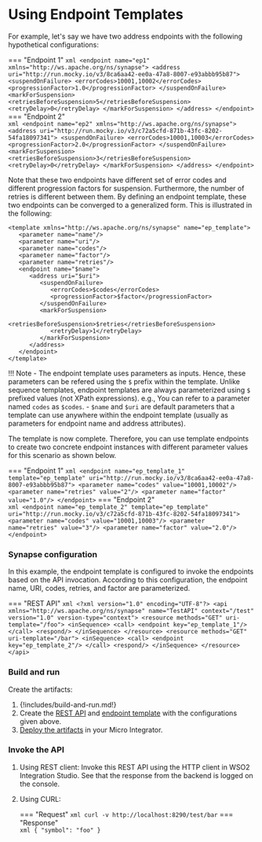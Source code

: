 # Using Endpoint Templates

For example, let's say we have two address endpoints with the following hypothetical configurations:

=== "Endpoint 1"
    ```xml
    <endpoint name="ep1" xmlns="http://ws.apache.org/ns/synapse">
      <address uri="http://run.mocky.io/v3/8ca6aa42-ee0a-47a8-8007-e93abbb95b87">
        <suspendOnFailure>
          <errorCodes>10001,10002</errorCodes>
          <progressionFactor>1.0</progressionFactor>
        </suspendOnFailure>
        <markForSuspension>
          <retriesBeforeSuspension>5</retriesBeforeSuspension>
          <retryDelay>0</retryDelay>
        </markForSuspension>
      </address>
    </endpoint>
    ```
=== "Endpoint 2"    
    ```xml
    <endpoint name="ep2" xmlns="http://ws.apache.org/ns/synapse">
      <address uri="http://run.mocky.io/v3/c72a5cfd-871b-43fc-8202-54fa18097341">
        <suspendOnFailure>
          <errorCodes>10001,10003</errorCodes>
          <progressionFactor>2.0</progressionFactor>
        </suspendOnFailure>
        <markForSuspension>
          <retriesBeforeSuspension>3</retriesBeforeSuspension>
          <retryDelay>0</retryDelay>
        </markForSuspension>
      </address>
    </endpoint>
    ```

Note that these two endpoints have different set of error codes and different progression factors for suspension. Furthermore, the number of retries is different between them. By defining an endpoint template, these two endpoints can be converged to a generalized form. This is illustrated in the following:

```
<template xmlns="http://ws.apache.org/ns/synapse" name="ep_template">
   <parameter name="name"/>
   <parameter name="uri"/>
   <parameter name="codes"/>
   <parameter name="factor"/>
   <parameter name="retries"/>
   <endpoint name="$name">
      <address uri="$uri">
         <suspendOnFailure>
            <errorCodes>$codes</errorCodes>
            <progressionFactor>$factor</progressionFactor>
         </suspendOnFailure>
         <markForSuspension>
            <retriesBeforeSuspension>$retries</retriesBeforeSuspension>
            <retryDelay>1</retryDelay>
         </markForSuspension>
      </address>
   </endpoint>
</template>
```

!!! Note
    - The endpoint template uses parameters as inputs. Hence, these parameters can be refered using the `$` prefix within the template. Unlike sequence templates, endpoint templates are always parameterized using `$` prefixed values (not XPath expressions). e.g., You can refer to a parameter named `codes` as `$codes`.
    - `$name` and `$uri` are default parameters that a template can use anywhere within the endpoint template (usually as parameters for endpoint name and address attributes).

The template is now complete. Therefore, you can use template endpoints to create two concrete endpoint instances with different parameter values for this scenario as shown below.

=== "Endpoint 1"
    ``` xml
    <endpoint name="ep_template_1" template="ep_template" uri="http://run.mocky.io/v3/8ca6aa42-ee0a-47a8-8007-e93abbb95b87">
      <parameter name="codes" value="10001,10002"/>
      <parameter name="retries" value="2"/>
      <parameter name="factor" value="1.0"/>
    </endpoint>
    ```
=== "Endpoint 2"    
    ``` xml
    <endpoint name="ep_template_2" template="ep_template" uri="http://run.mocky.io/v3/c72a5cfd-871b-43fc-8202-54fa18097341">
      <parameter name="codes" value="10001,10003"/>
      <parameter name="retries" value="3"/>
      <parameter name="factor" value="2.0"/>
    </endpoint>
    ```

### Synapse configuration

In this example, the endpoint template is configured to invoke the endpoints based on the API invocation. According to this configuration, the endpoint name, URI, codes, retries, and factor are parameterized.

=== "REST API"
    ```xml
    <?xml version="1.0" encoding="UTF-8"?>
    <api xmlns="http://ws.apache.org/ns/synapse"
         name="TestAPI"
         context="/test"
         version="1.0"
         version-type="context">
       <resource methods="GET" uri-template="/foo">
          <inSequence>
             <call>
                <endpoint key="ep_template_1"/>
             </call>
             <respond/>
          </inSequence>
       </resource>
       <resource methods="GET" uri-template="/bar">
          <inSequence>
             <call>
                <endpoint key="ep_template_2"/>
             </call>
             <respond/>
          </inSequence>
       </resource>
    </api>
    ```

### Build and run

Create the artifacts:

1. {!includes/build-and-run.md!}
3. Create the [REST API]({{base_path}}/develop/creating-artifacts/creating-an-api) and [endpoint template]({{base_path}}/develop/creating-artifacts/creating-endpoint-templates) with the configurations given above.
4. [Deploy the artifacts]({{base_path}}/develop/deploy-artifacts) in your Micro Integrator.

### Invoke the API
1. Using REST client:
Invoke this REST API using the HTTP client in WSO2 Integration Studio.
See that the response from the backend is logged on the console.

2. Using CURL:

    === "Request"
        ``` xml
        curl -v http://localhost:8290/test/bar
        ```
    === "Response"        
        ``` xml
        {
            "symbol": "foo"
        }
        ```
